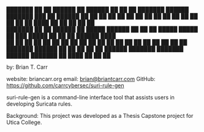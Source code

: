 

███████ ██    ██ ██████  ██       ██████  ██    ██ ██      ███████        ██████  ███████ ███    ██    ██████  ██    ██ 
██      ██    ██ ██   ██ ██       ██   ██ ██    ██ ██      ██            ██       ██      ████   ██    ██   ██  ██  ██  
███████ ██    ██ ██████  ██ █████ ██████  ██    ██ ██      █████   █████ ██   ███ █████   ██ ██  ██    ██████    ████   
     ██ ██    ██ ██   ██ ██       ██   ██ ██    ██ ██      ██            ██    ██ ██      ██  ██ ██    ██         ██    
███████  ██████  ██   ██ ██       ██   ██  ██████  ███████ ███████        ██████  ███████ ██   ████ ██ ██         ██    
                                                                                                                        
                                                                                                                                                                                                                          
by: Brian T. Carr

website:	briancarr.org
email:		brian@briantcarr.com
GitHub: 	https://github.com/carrcybersec/suri-rule-gen

suri-rule-gen is a command-line interface tool that assists users in developing Suricata rules. 

Background:
This project was developed as a Thesis Capstone project for Utica College. 
